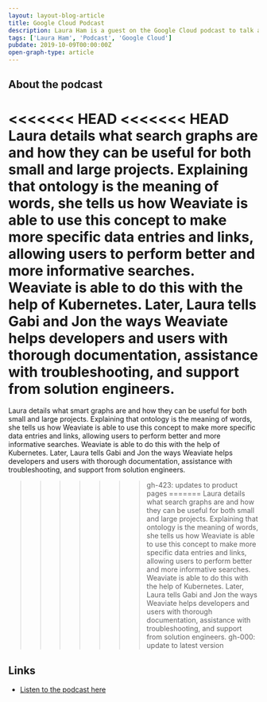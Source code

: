 ```yaml
---
layout: layout-blog-article
title: Google Cloud Podcast
description: Laura Ham is a guest on the Google Cloud podcast to talk about Weaviate and SeMI
tags: ['Laura Ham', 'Podcast', 'Google Cloud']
pubdate: 2019-10-09T00:00:00Z
open-graph-type: article
---
```


## About the podcast

<<<<<<< HEAD
<<<<<<< HEAD
Laura details what search graphs are and how they can be useful for both small and large projects. Explaining that ontology is the meaning of words, she tells us how Weaviate is able to use this concept to make more specific data entries and links, allowing users to perform better and more informative searches. Weaviate is able to do this with the help of Kubernetes. Later, Laura tells Gabi and Jon the ways Weaviate helps developers and users with thorough documentation, assistance with troubleshooting, and support from solution engineers.
=======
Laura details what smart graphs are and how they can be useful for both small and large projects. Explaining that ontology is the meaning of words, she tells us how Weaviate is able to use this concept to make more specific data entries and links, allowing users to perform better and more informative searches. Weaviate is able to do this with the help of Kubernetes. Later, Laura tells Gabi and Jon the ways Weaviate helps developers and users with thorough documentation, assistance with troubleshooting, and support from solution engineers.
>>>>>>> gh-423: updates to product pages
=======
Laura details what search graphs are and how they can be useful for both small and large projects. Explaining that ontology is the meaning of words, she tells us how Weaviate is able to use this concept to make more specific data entries and links, allowing users to perform better and more informative searches. Weaviate is able to do this with the help of Kubernetes. Later, Laura tells Gabi and Jon the ways Weaviate helps developers and users with thorough documentation, assistance with troubleshooting, and support from solution engineers.
>>>>>>> gh-000: update to latest version

## Links

- [Listen to the podcast here](https://www.gcppodcast.com/post/episode-198-semi-technologies-with-laura-ham/)